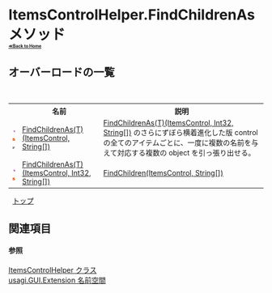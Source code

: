 # ItemsControlHelper.FindChildrenAs メソッド <div style="font-size:30%"><a href="https://github.com/usagi/usagi.cs/blob/master/docs/Home.md">≪Back to Home</a></div> 


## オーバーロードの一覧
&nbsp;<table><tr><th></th><th>名前</th><th>説明</th></tr><tr><td>![Public メソッド](media/pubmethod.gif "Public メソッド")![静的メンバー](media/static.gif "静的メンバー")![Code example](media/CodeExample.png "Code example")</td><td><a href="M_usagi_GUI_Extension_ItemsControlHelper_FindChildrenAs__1_1.md">FindChildrenAs(T)(ItemsControl, String[])</a></td><td><a href="M_usagi_GUI_Extension_ItemsControlHelper_FindChildrenAs__1.md">FindChildrenAs(T)(ItemsControl, Int32, String[])</a> のさらにずぼら横着進化した版 control の全てのアイテムごとに、一度に複数の名前を与えて対応する複数の object を引っ張り出せる。</td></tr><tr><td>![Public メソッド](media/pubmethod.gif "Public メソッド")![静的メンバー](media/static.gif "静的メンバー")</td><td><a href="M_usagi_GUI_Extension_ItemsControlHelper_FindChildrenAs__1.md">FindChildrenAs(T)(ItemsControl, Int32, String[])</a></td><td><a href="M_usagi_GUI_Extension_ItemsControlHelper_FindChildren_1.md">FindChildren(ItemsControl, String[])</a></td></tr></table>&nbsp;
<a href="#itemscontrolhelper.findchildrenas-メソッド">トップ</a>

## 関連項目


#### 参照
<a href="T_usagi_GUI_Extension_ItemsControlHelper.md">ItemsControlHelper クラス</a><br /><a href="N_usagi_GUI_Extension.md">usagi.GUI.Extension 名前空間</a><br />